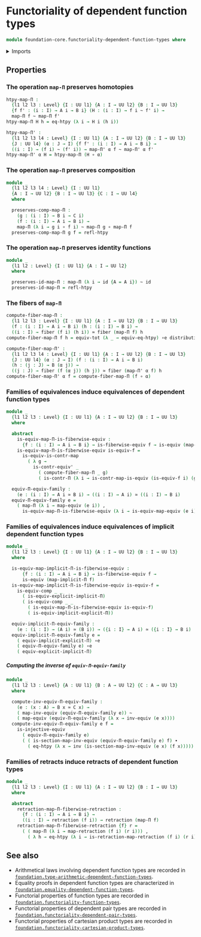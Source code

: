 # Functoriality of dependent function types

```agda
module foundation-core.functoriality-dependent-function-types where
```

<details><summary>Imports</summary>

```agda
open import foundation.dependent-pair-types
open import foundation.function-extensionality
open import foundation.implicit-function-types
open import foundation.universe-levels

open import foundation-core.contractible-maps
open import foundation-core.contractible-types
open import foundation-core.equivalences
open import foundation-core.families-of-equivalences
open import foundation-core.fibers-of-maps
open import foundation-core.function-types
open import foundation-core.functoriality-dependent-pair-types
open import foundation-core.homotopies
open import foundation-core.identity-types
open import foundation-core.injective-maps
open import foundation-core.retractions
open import foundation-core.type-theoretic-principle-of-choice
```

</details>

## Properties

### The operation `map-Π` preserves homotopies

```agda
htpy-map-Π :
  {l1 l2 l3 : Level} {I : UU l1} {A : I → UU l2} {B : I → UU l3}
  {f f' : (i : I) → A i → B i} (H : (i : I) → f i ~ f' i) →
  map-Π f ~ map-Π f'
htpy-map-Π H h = eq-htpy (λ i → H i (h i))

htpy-map-Π' :
  {l1 l2 l3 l4 : Level} {I : UU l1} {A : I → UU l2} {B : I → UU l3}
  {J : UU l4} (α : J → I) {f f' : (i : I) → A i → B i} →
  ((i : I) → (f i) ~ (f' i)) → map-Π' α f ~ map-Π' α f'
htpy-map-Π' α H = htpy-map-Π (H ∘ α)
```

### The operation `map-Π` preserves composition

```agda
module _
  {l1 l2 l3 l4 : Level} {I : UU l1}
  {A : I → UU l2} {B : I → UU l3} {C : I → UU l4}
  where

  preserves-comp-map-Π :
    (g : (i : I) → B i → C i)
    (f : (i : I) → A i → B i) →
    map-Π (λ i → g i ∘ f i) ~ map-Π g ∘ map-Π f
  preserves-comp-map-Π g f = refl-htpy
```

### The operation `map-Π` preserves identity functions

```agda
module _
  {l1 l2 : Level} {I : UU l1} {A : I → UU l2}
  where

  preserves-id-map-Π : map-Π (λ i → id {A = A i}) ~ id
  preserves-id-map-Π = refl-htpy
```

### The fibers of `map-Π`

```agda
compute-fiber-map-Π :
  {l1 l2 l3 : Level} {I : UU l1} {A : I → UU l2} {B : I → UU l3}
  (f : (i : I) → A i → B i) (h : (i : I) → B i) →
  ((i : I) → fiber (f i) (h i)) ≃ fiber (map-Π f) h
compute-fiber-map-Π f h = equiv-tot (λ _ → equiv-eq-htpy) ∘e distributive-Π-Σ

compute-fiber-map-Π' :
  {l1 l2 l3 l4 : Level} {I : UU l1} {A : I → UU l2} {B : I → UU l3}
  {J : UU l4} (α : J → I) (f : (i : I) → A i → B i)
  (h : (j : J) → B (α j)) →
  ((j : J) → fiber (f (α j)) (h j)) ≃ fiber (map-Π' α f) h
compute-fiber-map-Π' α f = compute-fiber-map-Π (f ∘ α)
```

### Families of equivalences induce equivalences of dependent function types

```agda
module _
  {l1 l2 l3 : Level} {I : UU l1} {A : I → UU l2} {B : I → UU l3}
  where

  abstract
    is-equiv-map-Π-is-fiberwise-equiv :
      {f : (i : I) → A i → B i} → is-fiberwise-equiv f → is-equiv (map-Π f)
    is-equiv-map-Π-is-fiberwise-equiv is-equiv-f =
      is-equiv-is-contr-map
        ( λ g →
          is-contr-equiv' _
            ( compute-fiber-map-Π _ g)
            ( is-contr-Π (λ i → is-contr-map-is-equiv (is-equiv-f i) (g i))))

  equiv-Π-equiv-family :
    (e : (i : I) → A i ≃ B i) → ((i : I) → A i) ≃ ((i : I) → B i)
  equiv-Π-equiv-family e =
    ( map-Π (λ i → map-equiv (e i)) ,
      is-equiv-map-Π-is-fiberwise-equiv (λ i → is-equiv-map-equiv (e i)))
```

### Families of equivalences induce equivalences of implicit dependent function types

```agda
module _
  {l1 l2 l3 : Level} {I : UU l1} {A : I → UU l2} {B : I → UU l3}
  where

  is-equiv-map-implicit-Π-is-fiberwise-equiv :
      {f : (i : I) → A i → B i} → is-fiberwise-equiv f →
      is-equiv (map-implicit-Π f)
  is-equiv-map-implicit-Π-is-fiberwise-equiv is-equiv-f =
    is-equiv-comp _ _
      ( is-equiv-explicit-implicit-Π)
      ( is-equiv-comp _ _
        ( is-equiv-map-Π-is-fiberwise-equiv is-equiv-f)
        ( is-equiv-implicit-explicit-Π))

  equiv-implicit-Π-equiv-family :
    (e : (i : I) → (A i) ≃ (B i)) → ({i : I} → A i) ≃ ({i : I} → B i)
  equiv-implicit-Π-equiv-family e =
    ( equiv-implicit-explicit-Π) ∘e
    ( equiv-Π-equiv-family e) ∘e
    ( equiv-explicit-implicit-Π)
```

##### Computing the inverse of `equiv-Π-equiv-family`

```agda
module _
  {l1 l2 l3 : Level} {A : UU l1} {B : A → UU l2} {C : A → UU l3}
  where

  compute-inv-equiv-Π-equiv-family :
    (e : (x : A) → B x ≃ C x) →
    ( map-inv-equiv (equiv-Π-equiv-family e)) ~
    ( map-equiv (equiv-Π-equiv-family (λ x → inv-equiv (e x))))
  compute-inv-equiv-Π-equiv-family e f =
    is-injective-equiv
      ( equiv-Π-equiv-family e)
      ( ( is-section-map-inv-equiv (equiv-Π-equiv-family e) f) ∙
        ( eq-htpy (λ x → inv (is-section-map-inv-equiv (e x) (f x)))))
```

### Families of retracts induce retracts of dependent function types

```agda
module _
  {l1 l2 l3 : Level} {I : UU l1} {A : I → UU l2} {B : I → UU l3}
  where

  abstract
    retraction-map-Π-fiberwise-retraction :
      {f : (i : I) → A i → B i} →
      ((i : I) → retraction (f i)) → retraction (map-Π f)
    retraction-map-Π-fiberwise-retraction {f} r =
      ( ( map-Π (λ i → map-retraction (f i) (r i))) ,
        ( λ h → eq-htpy (λ i → is-retraction-map-retraction (f i) (r i) (h i))))
```

## See also

- Arithmetical laws involving dependent function types are recorded in
  [`foundation.type-arithmetic-dependent-function-types`](foundation.type-arithmetic-dependent-function-types.md).
- Equality proofs in dependent function types are characterized in
  [`foundation.equality-dependent-function-types`](foundation.equality-dependent-function-types.md).
- Functorial properties of function types are recorded in
  [`foundation.functoriality-function-types`](foundation.functoriality-function-types.md).
- Functorial properties of dependent pair types are recorded in
  [`foundation.functoriality-dependent-pair-types`](foundation.functoriality-dependent-pair-types.md).
- Functorial properties of cartesian product types are recorded in
  [`foundation.functoriality-cartesian-product-types`](foundation.functoriality-cartesian-product-types.md).
